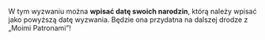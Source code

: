W tym wyzwaniu można **wpisać datę swoich narodzin**, którą należy wpisać jako powyższą datę wyzwania. Będzie ona przydatna na dalszej drodze z „Moimi Patronami”!
